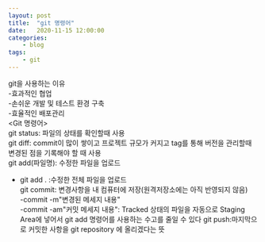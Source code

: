 ```yaml
---
layout: post
title:	"git 명령어"
date:	2020-11-15 12:00:00
categories:
    - blog
tags:
    - git
---
```

git을 사용하는 이유   
-효과적인 협업   
-손쉬운 개발 및 테스트 환경 구축   
-효율적인 배포관리   
<Git 명령어>  
git status: 파일의 상태를 확인할때 사용   
git diff: commit이 많이 쌓이고 프로젝트 규모가 커지고 tag를 통해 버전을 관리할때 변경된 점을 기록해야 할 때 사용   
git add(파일명): 수정한 파일을 업로드   
- git add . :수정한 전체 파일을 업로드   
git commit: 변경사항을 내 컴퓨터에 저장(원격저장소에는 아직 반영되지 않음)   
-commit -m"변경된 메세지 내용"   
-commit -am"커밋 메세지 내용": Tracked 상태의 파일을 자동으로 Staging Area에 넣어서 git add 명령어를 사용하는 수고를 줄일 수 있다
git push:마지막으로 커밋한 사항을 git repository 에 올리겠다는 뜻   

 